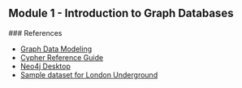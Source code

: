## Module 1 - Introduction to Graph Databases


### References

- [Graph Data Modeling](https://neo4j.com/docs/getting-started/data-modeling/)
- [Cypher Reference Guide](https://neo4j.com/docs/cypher-manual/current/introduction/)
- [Neo4j Desktop](https://neo4j.com/download/)
- [Sample dataset for London Underground](LondonUnderground/readme.md)